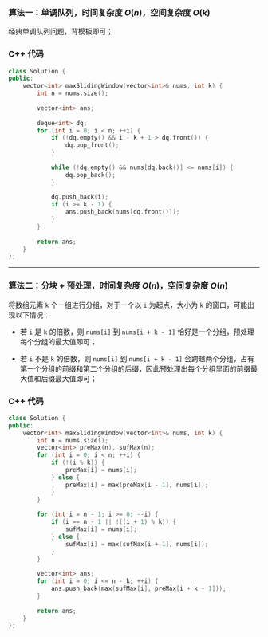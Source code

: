 ### 算法一：单调队列，时间复杂度 $O(n)$，空间复杂度 $O(k)$

经典单调队列问题，背模板即可；

### C++ 代码
```c++
class Solution {
public:
    vector<int> maxSlidingWindow(vector<int>& nums, int k) {
        int n = nums.size();
	
        vector<int> ans;
        
        deque<int> dq;
        for (int i = 0; i < n; ++i) {
            if (!dq.empty() && i - k + 1 > dq.front()) {
                dq.pop_front();
            }
            
            while (!dq.empty() && nums[dq.back()] <= nums[i]) {
                dq.pop_back();
            }
            
            dq.push_back(i);
            if (i >= k - 1) {
                ans.push_back(nums[dq.front()]);
            }
        }
        
        return ans;
    }
};
```

---

### 算法二：分块 + 预处理，时间复杂度 $O(n)$，空间复杂度 $O(n)$

将数组元素 `k` 个一组进行分组，对于一个以 `i` 为起点，大小为 `k` 的窗口，可能出现以下情况：

+ 若 `i` 是 `k` 的倍数，则 `nums[i]` 到 `nums[i + k - 1]` 恰好是一个分组，预处理每个分组的最大值即可；

+ 若 `i` 不是 `k` 的倍数，则 `nums[i]` 到 `nums[i + k - 1]` 会跨越两个分组，占有第一个分组的前缀和第二个分组的后缀，因此预处理出每个分组里面的前缀最大值和后缀最大值即可；

### C++ 代码
```c++
class Solution {
public:
    vector<int> maxSlidingWindow(vector<int>& nums, int k) {
        int n = nums.size();
        vector<int> preMax(n), sufMax(n);
        for (int i = 0; i < n; ++i) {
            if (!(i % k)) {
                preMax[i] = nums[i];
            } else {
                preMax[i] = max(preMax[i - 1], nums[i]);
            }
        }
        
        for (int i = n - 1; i >= 0; --i) {
            if (i == n - 1 || !((i + 1) % k)) {
                sufMax[i] = nums[i];
            } else {
                sufMax[i] = max(sufMax[i + 1], nums[i]);
            }
        }
        
        vector<int> ans;
        for (int i = 0; i <= n - k; ++i) {
            ans.push_back(max(sufMax[i], preMax[i + k - 1]));
        }
        
        return ans;
    }
};
```
